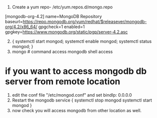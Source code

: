 1. Create a yum repo- /etc/yum.repos.d/mongo.repo

[mongodb-org-4.2]
name=MongoDB Repository
baseurl=https://repo.mongodb.org/yum/redhat/$releasever/mongodb-org/4.2/x86_64/
gpgcheck=1
enabled=1
gpgkey=https://www.mongodb.org/static/pgp/server-4.2.asc

2. { systemctl start mongod; systemctl enable mongod; systemctl status mongod; }
3. mongo # command access mongodb shell access


# if you want to access mongodb db server from remote location
1. edit the conf file "/etc/mongod.conf" and set bindIp: 0.0.0.0 
2. Restart the mongodb service 
{
  systemctl stop mongod
  systemctl start mongod
}  
3. now check you will access mongodb from other location as well.

